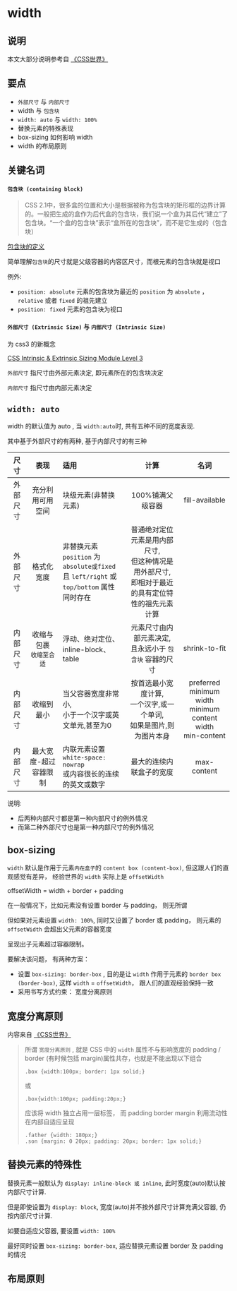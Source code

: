 # width

## 说明

本文大部分说明参考自 [《CSS世界》](https://demo.cssworld.cn/)

## 要点

- `外部尺寸` 与 `内部尺寸`
- width 与 `包含块`
- `width: auto` 与 `width: 100%`
- 替换元素的特殊表现
- box-sizing 如何影响 width
- width 的布局原则

## 关键名词

#### `包含块 (containing block)`

> CSS 2.1中，很多盒的位置和大小是根据被称为包含块的矩形框的边界计算的。一般把生成的盒作为后代盒的包含块，我们说一个盒为其后代“建立”了包含块。“一个盒的包含块”表示“盒所在的包含块”，而不是它生成的（包含块） 

[包含块的定义](http://www.ayqy.net/doc/css2-1/visudet.html#containing-block-details)

简单理解`包含块`的尺寸就是父级容器的内容区尺寸，而根元素的包含块就是视口

例外:

- `position: absolute` 元素的包含块为最近的 `position` 为 `absolute` ，`relative` 或者 `fixed` 的祖先建立 
- `position: fixed` 元素的包含块为视口

#### `外部尺寸 (Extrinsic Size)` 与 `内部尺寸 (Intrinsic Size)`

为 css3 的新概念

[CSS Intrinsic & Extrinsic Sizing Module Level 3](https://drafts.csswg.org/css-sizing/#intro)

`外部尺寸` 指尺寸由外部元素决定, 即元素所在的包含块决定

`内部尺寸` 指尺寸由内部元素决定

## `width: auto`

width 的默认值为 auto , 当 `width:auto`时, 共有五种不同的宽度表现.

其中基于外部尺寸的有两种, 基于内部尺寸的有三种


| 尺寸  |  表现         |   适用 |计算 |名词  |
|:-----:|:------------:|:------|:----:|:-----:|
|外部尺寸|充分利用可用空间|块级元素(非替换元素)  | 100%铺满父级容器 |fill-available |
|外部尺寸|格式化宽度    | 非替换元素 `position` 为 `absolute或fixed` <br> 且 `left/right` 或 `top/bottom` 属性同时存在|普通绝对定位元素是用内部尺寸,<br>但这种情况是用外部尺寸,<br>即相对于最近的具有定位特性的祖先元素计算
|内部尺寸|收缩与包裹<br>`收缩至合适`|浮动、绝对定位、inline-block、table |元素尺寸由内部元素决定,<br>且永远小于 `包含块` 容器的尺寸| shrink-to-fit|
|内部尺寸|收缩到最小|当父容器宽度非常小, <br> 小于一个汉字或英文单元,甚至为0|按首选最小宽度计算,<br>一个汉字,或一个单词,<br>如果是图片,则为图片本身| preferred minimum width <br> minimum content width <br> min-content
|内部尺寸|最大宽度-超过容器限制|内联元素设置 `white-space: nowrap`<br> 或内容很长的连续的英文或数字|最大的连续内联盒子的宽度| max-content|


说明:

- 后两种内部尺寸都是第一种内部尺寸的例外情况
- 而第二种外部尺寸也是第一种内部尺寸的例外情况

## box-sizing

`width` 默认是作用于元素`内在盒子`的 `content box (content-box)`, 但这跟人们的直观感觉有差异， 经验世界的 `width` 实际上是 `offsetWidth` 

offsetWidth = width + border + padding

在一般情况下，比如元素没有设置 border 与 padding， 则无所谓

但如果对元素设置 `width: 100%`, 同时又设置了 border 或 padding， 则元素的 `offsetWidth` 会超出父元素的容器宽度

呈现出子元素超过容器限制。

要解决该问题， 有两种方案：

- 设置 `box-sizing: border-box` , 目的是让 `width` 作用于元素的 `border box (border-box)`, 这样 `width` = `offsetWidth`， 跟人们的直观经验保持一致
- 采用书写方式约束： 宽度分离原则

## 宽度分离原则

内容来自 [《CSS世界》](https://demo.cssworld.cn/)

> 所谓 `宽度分离原则` , 就是 CSS 中的 `width` 属性不与影响宽度的 padding / border (有时候包括 margin)属性共存，也就是不能出现以下组合
> ```
> .box {width:100px; border: 1px solid;}
> ```
> 或
> ```
> .box{width:100px; padding:20px;}
> ```
> 应该将 width 独立占用一层标签， 而 padding border margin 利用流动性在内部自适应呈现
>
> ```
> .father {width: 180px;}
> .son {margin: 0 20px; padding: 20px; border: 1px solid;}
> ```



## 替换元素的特殊性

替换元素一般默认为 `display: inline-block 或 inline`, 此时宽度(auto)默认按内部尺寸计算.

但是即使设置为 `display: block`, 宽度(auto)并不按外部尺寸计算充满父容器, 仍按内部尺寸计算.

如要自适应父容器, 要设置 `width: 100%`

最好同时设置 `box-sizing: border-box`, 适应替换元素设置 border 及 padding 的情况


## 布局原则

